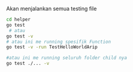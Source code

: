 
Akan menjalankan semua testing file

```bash
cd helper
go test
 # atau
go test -v
# atau ini me running spesifik Function
go test -v -run TestHelloWorldArip

#atau ini me running seluruh folder child nya
go test ./... -v
```